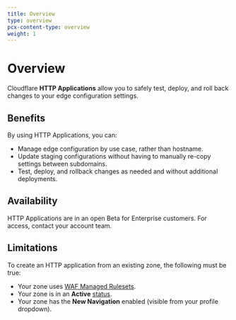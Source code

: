 ```yaml
---
title: Overview
type: overview
pcx-content-type: overview
weight: 1
---
```


# Overview

Cloudflare **HTTP Applications** allow you to safely test, deploy, and roll back changes to your edge configuration settings.

## Benefits

By using HTTP Applications, you can:

- Manage edge configuration by use case, rather than hostname.
- Update staging configurations without having to manually re-copy settings between subdomains.
- Test, deploy, and rollback changes as needed and without additional deployments.

## Availability

HTTP Applications are in an open Beta for Enterprise customers. For access, contact your account team.

## Limitations

To create an HTTP application from an existing zone, the following must be true:

- Your zone uses [WAF Managed Rulesets](https://support.cloudflare.com/hc/en-us/articles/5995821690637).
- Your zone is in an **Active** [status](/dns/zone-setups/reference/domain-status/).
- Your zone has the **New Navigation** enabled (visible from your profile dropdown).